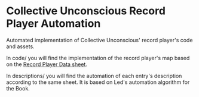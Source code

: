 # Collective Unconscious Record Player Automation
Automated implementation of Collective Unconscious' record player's code and assets.

In code/ you will find the implementation of the record player's map based on the [Record Player Data sheet](https://docs.google.com/spreadsheets/d/134iAr6fepLq1cBAhyAyNkX3RCvbDwclhHsMx_tVtgtY/edit?usp=sharing).

In descriptions/ you will find the automation of each entry's description according to the same sheet. It is based on Led's automation algorithm for the Book.
